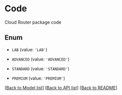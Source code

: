 # Code

Cloud Router package code

## Enum

* `LAB` (value: `'LAB'`)

* `ADVANCED` (value: `'ADVANCED'`)

* `STANDARD` (value: `'STANDARD'`)

* `PREMIUM` (value: `'PREMIUM'`)

[[Back to Model list]](../README.md#documentation-for-models) [[Back to API list]](../README.md#documentation-for-api-endpoints) [[Back to README]](../README.md)


